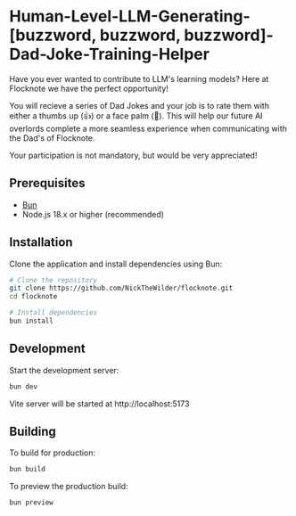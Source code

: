 # Human-Level-LLM-Generating-[buzzword, buzzword, buzzword]-Dad-Joke-Training-Helper

Have you ever wanted to contribute to LLM's learning models? Here at Flocknote we have the perfect opportunity!

You will recieve a series of Dad Jokes and your job is to rate them with either a thumbs up (👍) or a face palm (🤦). 
This will help our future AI overlords complete a more seamless experience when communicating with the Dad's of Flocknote.

Your participation is not mandatory, but would be very appreciated!

## Prerequisites
- [Bun](https://bun.sh/docs/installation)
- Node.js 18.x or higher (recommended)

## Installation
Clone the application and install dependencies using Bun:

```bash
# Clone the repository
git clone https://github.com/NickTheWilder/flocknote.git
cd flocknote

# Install dependencies
bun install
```

## Development
Start the development server:
```bash
bun dev
```
Vite server will be started at http://localhost:5173 

## Building
To build for production:
```bash
bun build
```

To preview the production build:
```bash
bun preview
```
